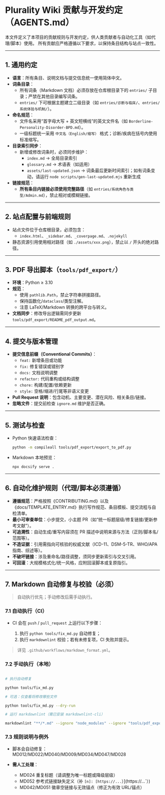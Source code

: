 # Plurality Wiki 贡献与开发约定（AGENTS.md）

本文件定义了本项目的贡献规则与开发约定，供人类贡献者与自动化工具（如代理/脚本）使用。
所有贡献应严格遵循以下要求，以保持条目结构与站点一致性。

---

## 1. 通用约定

- **语言**：所有条目、说明文档与提交信息统一使用简体中文。
- **词条目录**：
  - 所有词条（Markdown 文档）必须存放在仓库根目录下的 `entries/` 子目录；严禁在其他目录编写词条。
  - `entries/` 下可根据主题建立二级目录（如 `entries/诊断与临床/`、`entries/系统体验与机制/`）。
- **命名规范**：
  - 文件名采用“首字母大写 + 英文短横线”的英文文件名（如 `Borderline-Personality-Disorder-BPD.md`）。
  - 一级标题统一采用 `中文名（English/缩写）` 格式；诊断/疾病在括号内使用标准缩写。
- **目录索引同步**：
  - 新增或修改词条时，必须同步维护：
    - `index.md` → 全局目录索引
    - `glossary.md` → 术语表（如适用）
    - `assets/last-updated.json` → 词条最后更新时间索引；如有词条变动，请运行 `node scripts/gen-last-updated.mjs` 重新生成
- **链接规范**：
  - **所有条目内链接必须使用完整路径**（如 `entries/系统角色与类型/Admin.md`），禁止相对或模糊链接。

---

## 2. 站点配置与前端规则

- 站点文件位于仓库根目录，必须包含：
  - `index.html`、`_sidebar.md`、`_coverpage.md`、`.nojekyll`
- 静态资源引用使用相对路径（如 `./assets/xxx.png`），禁止以 `/` 开头的绝对路径。

---

## 3. PDF 导出脚本（`tools/pdf_export/`）

- **环境**：Python ≥ 3.10
- **规范**：
  - 使用 `pathlib.Path`，禁止字符串拼接路径。
  - 保持函数化/`dataclass`/类型注解。
  - 注意 LaTeX/Markdown 转换的跨平台与转义。
- **文档同步**：修改导出逻辑需同步更新 `tools/pdf_export/README_pdf_output.md`。

---

## 4. 提交与版本管理

- **提交信息前缀（Conventional Commits）**：
  - `feat:` 新增条目或功能
  - `fix:` 修复错误或错别字
  - `docs:` 文档说明调整
  - `refactor:` 代码重构或结构调整
  - `chore:` 构建/配置/依赖更新
  - `style:` 空格/缩进/行尾等非语义变更
- **Pull Request 说明**：包含动机、主要变更、潜在风险、相关条目/链接。
- **忽略文件**：提交前检查 `ignore.md` 维护是否正确。

---

## 5. 测试与检查

- Python 快速语法检查：

  ```bash
  python -m compileall tools/pdf_export/export_to_pdf.py
  ```

- Markdown 本地预览：

  ```bash
  npx docsify serve .
  ```

---

## 6. 自动化维护规则（代理/脚本必须遵循）

- **遵循规范**：严格按照《CONTRIBUTING.md》以及《docs/TEMPLATE_ENTRY.md》执行写作规范、条目模板、提交流程与自检清单。
- **最小可审查单位**：小步提交，小主题 PR（如“统一标题层级/修复链接/更新参考文献”）。
- **可追溯性**：自动生成/重写内容须在 PR 描述中说明来源与方法（正则/脚本名/范围等）。
- **不造证据**：引用需指向可核验的权威文献（ICD-11、DSM-5-TR、WHO/APA 指南、综述等）。
- **不破坏链接**：涉及重命名/路径调整，须同步更新索引与交叉引用。
- **可回滚**：大规模格式化/统一风格，应附回滚脚本或复原指引。

---

## 7. Markdown 自动修复与校验（**必须**）

> 自动执行优先；手动修改后需手动执行。

### 7.1 自动执行（CI）

- CI 会在 `push` / `pull_request` 上运行以下步骤：

  1. 执行 `python tools/fix_md.py` 自动修复；
  2. 执行 `markdownlint` 校验；若有未修复项，CI 失败并提示。

> 详见 `.github/workflows/markdown_format.yml`。

### 7.2 手动执行（本地）

```sh

# 执行自动修复

python tools/fix_md.py

# 可选：仅查看将修改哪些文件

python tools/fix_md.py --dry-run

# 运行 markdownlint（需已安装 markdownlint-cli）

markdownlint "**/*.md" --ignore "node_modules" --ignore "tools/pdf_export/vendor"
```

### 7.3 规则说明与例外

- 脚本会自动修复：MD012/MD022/MD040/MD009/MD034/MD047/MD028
- **需人工处理**：

  - MD024 重复标题（请调整为唯一标题或降级层级）
  - MD052 参考式链接缺失定义（补 `[n]: [https://...`）](https://...`）)
  - MD042/MD051 徽章空链接与无效锚点（修正为有效 URL/锚点）
